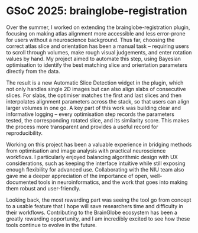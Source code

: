 # GSoC 2025: brainglobe-registration

Over the summer, I worked on extending the brainglobe-registration plugin, 
focusing on making atlas alignment more accessible and less error-prone for 
users without a neuroscience background. Thus far, choosing the correct atlas 
slice and orientation has been a manual task – requiring users to scroll 
through volumes, make rough visual judgements, and enter rotation values by 
hand. My project aimed to automate this step, using Bayesian optimisation to 
identify the best matching slice and orientation parameters directly from the 
data.

The result is a new Automatic Slice Detection widget in the plugin, which not 
only handles single 2D images but can also align slabs of consecutive slices. 
For slabs, the optimiser matches the first and last slices and then 
interpolates alignment parameters across the stack, so that users can align 
larger volumes in one go. A key part of this work was building clear and 
informative logging – every optimisation step records the parameters tested, 
the corresponding rotated slice, and its similarity score. This makes the 
process more transparent and provides a useful record for reproducibility.

Working on this project has been a valuable experience in bridging methods 
from optimisation and image analysis with practical neuroscience workflows. 
I particularly enjoyed balancing algorithmic design with UX considerations, 
such as keeping the interface intuitive while still exposing enough 
flexibility for advanced use. Collaborating with the NIU team also gave me a 
deeper appreciation of the importance of open, well-documented tools in 
neuroinformatics, and the work that goes into making them robust and 
user-friendly.

Looking back, the most rewarding part was seeing the tool go from concept to 
a usable feature that I hope will save researchers time and difficulty in 
their workflows. Contributing to the BrainGlobe ecosystem has been a greatly 
rewarding opportunity, and I am incredibly excited to see how these tools 
continue to evolve in the future.
